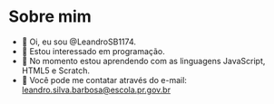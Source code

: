 # Sobre mim

- 👋 Oi, eu sou @LeandroSB1174.
- 👀 Estou interessado em programação.
- 🌱 No momento estou aprendendo com as linguagens JavaScript, HTML5 e Scratch.
- :speech_balloon: Você pode me contatar através do e-mail: leandro.silva.barbosa@escola.pr.gov.br
